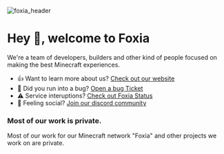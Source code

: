 ![foxia_header](https://dl.foxia.eu/foxia_bg.png)

# Hey 👋, welcome to Foxia

We're a team of developers, builders and other kind of people focused on making the best Minecraft experiences.

* 👍 Want to learn more about us? [Check out our website](https://foxia.eu)
* 🐛 Did you run into a bug? [Open a bug Ticket](https://foxia.eu/discord)
* ⚠️ Service interuptions? [Check out Foxia Status](https://status.foxia.eu)
* 🦩 Feeling social? [Join our discord community](https://foxia.eu/discord)

### Most of our work is private.


Most of our work for our Minecraft network "Foxia" and other projects we work on are private.
